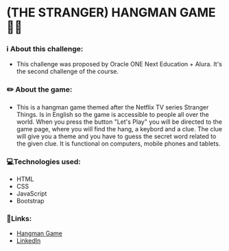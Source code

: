 # **(THE STRANGER) HANGMAN GAME** 👩‍💻

### ℹ️ About this challenge:

* This challenge was proposed by Oracle ONE Next Education + Alura. It's the second challenge of the course.

### ✏️ About the game:

* This is a hangman game themed after the Netflix TV series Stranger Things. Is in English so the game is accessible to people all over the world. 
When you press the button "Let's Play" you will be directed to the game page, where you will find the hang, a keybord and a clue. 
The clue will give you a theme and you have to guess the secret word related to the given clue.
It is functional on computers, mobile phones and tablets.

### 💻Technologies used:

* HTML
* CSS
* JavaScript
* Bootstrap

### 🔗Links: 

* <a href="https://qbrubs.github.io/hangman_game/index.html">Hangman Game</a>
* <a href="https://linkedin.com/in/qbrubs/">LinkedIn</a>
